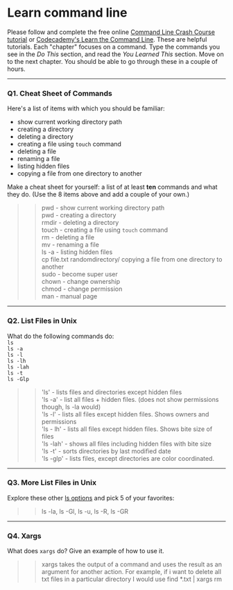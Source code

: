 # Learn command line

Please follow and complete the free online [Command Line Crash Course
tutorial](https://web.archive.org/web/20160708171659/http://cli.learncodethehardway.org/book/) or [Codecademy's Learn the Command Line](https://www.codecademy.com/learn/learn-the-command-line). These are helpful tutorials. Each "chapter" focuses on a command. Type the commands you see in the _Do This_ section, and read the _You Learned This_ section. Move on to the next chapter. You should be able to go through these in a couple of hours.

---

### Q1.  Cheat Sheet of Commands  

Here's a list of items with which you should be familiar:  
* show current working directory path
* creating a directory
* deleting a directory
* creating a file using `touch` command
* deleting a file
* renaming a file
* listing hidden files
* copying a file from one directory to another

Make a cheat sheet for yourself: a list of at least **ten** commands and what they do.  (Use the 8 items above and add a couple of your own.)  

> > pwd - show current working directory path  
pwd - creating a directory  
rmdir - deleting a directory  
touch - creating a file using `touch` command  
rm - deleting a file  
mv - renaming a file  
ls -a - listing hidden files  
cp file.txt randomdirectory/ copying a file from one directory to another  
sudo - become super user  
chown - change ownership  
chmod - change permission  
man - manual page  

---

### Q2.  List Files in Unix   

What do the following commands do:  
`ls`  
`ls -a`  
`ls -l`  
`ls -lh`  
`ls -lah`  
`ls -t`  
`ls -Glp`  

> > 'ls' - lists files and directories except hidden files  
'ls -a' - list all files + hidden files. (does not show permissions though, ls -la would)  
'ls -l' - lists all files except hidden files. Shows owners and permissions  
'ls - lh' - lists all files except hidden files. Shows bite size of files  
'ls -lah' - shows all files including hidden files with bite size  
'ls -t' - sorts directories by last modified date  
'ls -glp' - lists files, except directories are color coordinated.  


---

### Q3.  More List Files in Unix  

Explore these other [ls options](http://www.techonthenet.com/unix/basic/ls.php) and pick 5 of your favorites:

> > ls -la, ls -Gl, ls -u, ls -R, ls -GR

---

### Q4.  Xargs   

What does `xargs` do? Give an example of how to use it.

> > xargs takes the output of a command and uses the result as an argument for another action. For example, if i want to delete all txt files in a particular directory I would use  find *.txt | xargs rm
 

